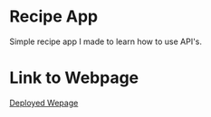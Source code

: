 # Recipe App

Simple recipe app I made to learn how to use API's.

# Link to Webpage

[Deployed Wepage](https://tmantena1.github.io/recipe-app/)
